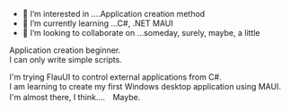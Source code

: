 - 👀 I’m interested in ....Application creation method
- 🌱 I’m currently learning ...C#, .NET MAUI
- 💞️ I’m looking to collaborate on ...someday, surely, maybe, a little

Application creation beginner.<br/>
I can only write simple scripts.

I'm trying FlauUI to control external applications from C#.<br/>
I am learning to create my first Windows desktop application using MAUI.<br/>
I'm almost there, I think....　Maybe.
<!---
tomsorenge/tomsorenge is a ✨ special ✨ repository because its `README.md` (this file) appears on your GitHub profile.
You can click the Preview link to take a look at your changes.
--->
